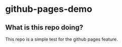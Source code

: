 # github-pages-demo

## What is this repo doing?
This repo is a simple test for the github pages feature.
